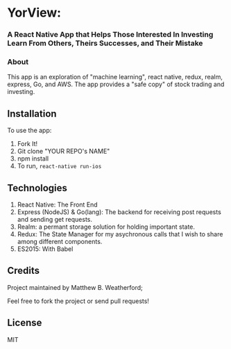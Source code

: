 # YorView: 
### A React Native App that Helps Those Interested In Investing Learn From Others, Theirs Successes, and Their Mistake

### About
This app is an exploration of "machine learning", react native, redux, realm, express, Go, and AWS.
The app provides a "safe copy" of stock trading and investing. 


## Installation
To use the app:
1. Fork It!
2. Git clone "YOUR REPO's NAME"
3. npm install
4. To run, `react-native run-ios`

## Technologies
1. React Native: The Front End
2. Express (NodeJS) & Go(lang): The backend for receiving post requests and sending get requests.
3. Realm: a permant storage solution for holding important state.
4. Redux: The State Manager for my asychronous calls that I wish to share among different components.
5. ES2015: With Babel

## Credits

Project maintained by Matthew B. Weatherford;

Feel free to fork the project or send pull requests!

## License
MIT

